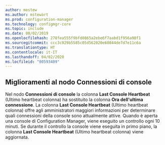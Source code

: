 ```yaml
---
author: mestew
ms.author: mstewart
ms.prod: configuration-manager
ms.technology: configmgr-core
ms.topic: include
ms.date: 08/02/2019
ms.openlocfilehash: 278fea555f9bfd0865a2ebe6f7aabd1f956a98f1
ms.sourcegitcommit: ccc3c929b5585c05d562020e68044de7d7e11c6a
ms.translationtype: HT
ms.contentlocale: it-IT
ms.lasthandoff: 04/02/2020
ms.locfileid: "80593409"
---
```

## <a name="improvements-to-console-connections-node"></a>Miglioramenti al nodo Connessioni di console
<!--4923997, 4951240 -->
Nel nodo **Connessioni di console** la colonna **Last Console Heartbeat** (Ultimo heartbeat colonna) ha sostituito la colonna **Ora dell'ultima connessione**. La colonna **Last Console Heartbeat** (Ultimo heartbeat colonna) offre agli amministratori maggiori informazioni per determinare quali connessioni della console sono attualmente attive. Quando è aperta una console di Configuration Manager, viene eseguito un controllo ogni 10 minuti. Se durante il controllo la console viene eseguita in primo piano, la colonna **Last Console Heartbeat** (Ultimo heartbeat colonna) viene aggiornata.